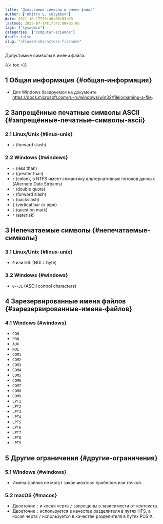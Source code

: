 ```yaml
---
title: "Допустимые символы в имени файла"
author: ["Dmitry S. Kulyabov"]
date: 2021-10-17T20:40:00+03:00
lastmod: 2023-07-14T17:43:00+03:00
tags: ["sysadmin"]
categories: ["computer-science"]
draft: false
slug: "allowed-characters-filename"
---
```


Допустимые символы в имени файла.

<!--more-->

{{< toc >}}


## <span class="section-num">1</span> Общая информация {#общая-информация}

-   Для Windows базируемся на документе <https://docs.microsoft.com/ru-ru/windows/win32/fileio/naming-a-file>.


## <span class="section-num">2</span> Запрещённые печатные символы ASCII {#запрещённые-печатные-символы-ascii}


### <span class="section-num">2.1</span> Linux/Unix {#linux-unix}

-   `/` (forward slash)


### <span class="section-num">2.2</span> Windows {#windows}

-   `<` (less than)
-   `>` (greater than)
-   `:` (colon), в NTFS имеет семантику альтернативных потоков данных (Alternate Data Streams)
-   `"` (double quote)
-   `/` (forward slash)
-   `\` (backslash)
-   `|` (vertical bar or pipe)
-   `?` (question mark)
-   `*` (asterisk)


## <span class="section-num">3</span> Непечатаемые символы {#непечатаемые-символы}


### <span class="section-num">3.1</span> Linux/Unix {#linux-unix}

-   `0` или `NUL` (NULL byte)


### <span class="section-num">3.2</span> Windows {#windows}

-   `0`--`31` (ASCII control characters)


## <span class="section-num">4</span> Зарезервированные имена файлов {#зарезервированные-имена-файлов}


### <span class="section-num">4.1</span> Windows {#windows}

-   `CON`
-   `PRN`
-   `AUX`
-   `NUL`
-   `COM1`
-   `COM2`
-   `COM3`
-   `COM4`
-   `COM5`
-   `COM6`
-   `COM7`
-   `COM8`
-   `COM9`
-   `LPT1`
-   `LPT2`
-   `LPT3`
-   `LPT4`
-   `LPT5`
-   `LPT6`
-   `LPT7`
-   `LPT8`
-   `LPT9`


## <span class="section-num">5</span> Другие ограничения {#другие-ограничения}


### <span class="section-num">5.1</span> Windows {#windows}

-   Имена файлов не могут заканчиваться пробелом или точкой.


### <span class="section-num">5.2</span> macOS {#macos}

-   Двоеточие `:` и косая черта `/` запрещены в зависимости от контекста.
-   Двоеточие `:` используется в качестве разделителя в путях HFS, а косая черта `/` используется в качестве разделителя в путях POSIX.
